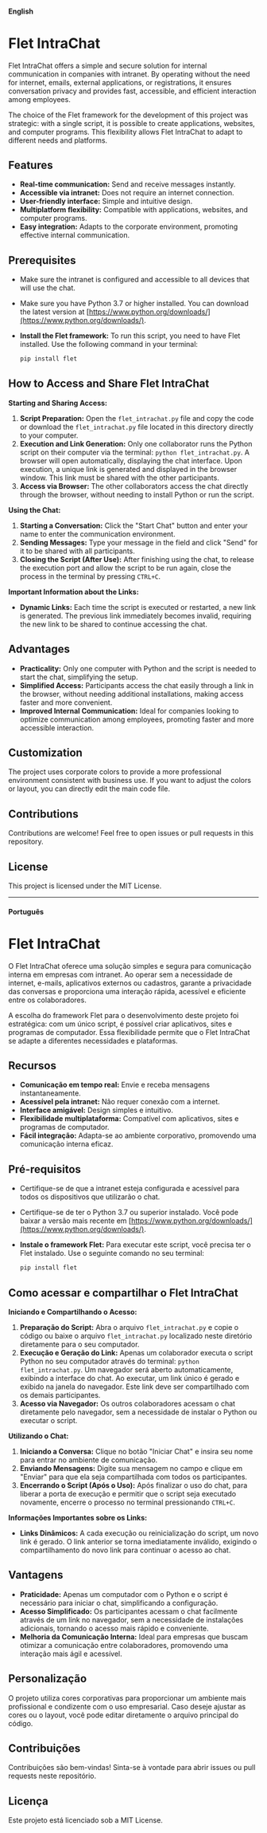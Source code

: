 #### English

# Flet IntraChat

Flet IntraChat offers a simple and secure solution for internal communication in companies with intranet. By operating without the need for internet, emails, external applications, or registrations, it ensures conversation privacy and provides fast, accessible, and efficient interaction among employees.

The choice of the Flet framework for the development of this project was strategic: with a single script, it is possible to create applications, websites, and computer programs. This flexibility allows Flet IntraChat to adapt to different needs and platforms.

## Features

*   **Real-time communication:** Send and receive messages instantly.
*   **Accessible via intranet:** Does not require an internet connection.
*   **User-friendly interface:** Simple and intuitive design.
*   **Multiplatform flexibility:** Compatible with applications, websites, and computer programs.
*   **Easy integration:** Adapts to the corporate environment, promoting effective internal communication.

## Prerequisites

*   Make sure the intranet is configured and accessible to all devices that will use the chat.
*   Make sure you have Python 3.7 or higher installed. You can download the latest version at [https://www.python.org/downloads/](https://www.python.org/downloads/).
*   **Install the Flet framework:** To run this script, you need to have Flet installed. Use the following command in your terminal:

    ```bash
    pip install flet
    ```

## How to Access and Share Flet IntraChat

**Starting and Sharing Access:**

1.  **Script Preparation:** Open the `flet_intrachat.py` file and copy the code or download the `flet_intrachat.py` file located in this directory directly to your computer.
2.  **Execution and Link Generation:** Only one collaborator runs the Python script on their computer via the terminal: `python flet_intrachat.py`. A browser will open automatically, displaying the chat interface. Upon execution, a unique link is generated and displayed in the browser window. This link must be shared with the other participants.
3.  **Access via Browser:** The other collaborators access the chat directly through the browser, without needing to install Python or run the script.

**Using the Chat:**

1.  **Starting a Conversation:** Click the "Start Chat" button and enter your name to enter the communication environment.
2.  **Sending Messages:** Type your message in the field and click "Send" for it to be shared with all participants.
3.  **Closing the Script (After Use):** After finishing using the chat, to release the execution port and allow the script to be run again, close the process in the terminal by pressing `CTRL+C`.

**Important Information about the Links:**

*   **Dynamic Links:** Each time the script is executed or restarted, a new link is generated. The previous link immediately becomes invalid, requiring the new link to be shared to continue accessing the chat.

## Advantages

*   **Practicality:** Only one computer with Python and the script is needed to start the chat, simplifying the setup.
*   **Simplified Access:** Participants access the chat easily through a link in the browser, without needing additional installations, making access faster and more convenient.
*   **Improved Internal Communication:** Ideal for companies looking to optimize communication among employees, promoting faster and more accessible interaction.

## Customization

The project uses corporate colors to provide a more professional environment consistent with business use. If you want to adjust the colors or layout, you can directly edit the main code file.

## Contributions

Contributions are welcome! Feel free to open issues or pull requests in this repository.

## License

This project is licensed under the MIT License.

---

#### Português

# Flet IntraChat

O Flet IntraChat oferece uma solução simples e segura para comunicação interna em empresas com intranet. Ao operar sem a necessidade de internet, e-mails, aplicativos externos ou cadastros, garante a privacidade das conversas e proporciona uma interação rápida, acessível e eficiente entre os colaboradores.         

A escolha do framework Flet para o desenvolvimento deste projeto foi estratégica: com um único script, é possível criar aplicativos, sites e programas de computador. Essa flexibilidade permite que o Flet IntraChat se adapte a diferentes necessidades e plataformas.

## Recursos

*   **Comunicação em tempo real:** Envie e receba mensagens instantaneamente.
*   **Acessível pela intranet:** Não requer conexão com a internet.
*   **Interface amigável:** Design simples e intuitivo.
*   **Flexibilidade multiplataforma:** Compatível com aplicativos, sites e programas de computador.
*   **Fácil integração:** Adapta-se ao ambiente corporativo, promovendo uma comunicação interna eficaz.

## Pré-requisitos

*   Certifique-se de que a intranet esteja configurada e acessível para todos os dispositivos que utilizarão o chat.
*   Certifique-se de ter o Python 3.7 ou superior instalado. Você pode baixar a versão mais recente em [https://www.python.org/downloads/](https://www.python.org/downloads/).
*   **Instale o framework Flet:** Para executar este script, você precisa ter o Flet instalado. Use o seguinte comando no seu terminal:

    ```bash
    pip install flet
    ```
    
## Como acessar e compartilhar o Flet IntraChat

**Iniciando e Compartilhando o Acesso:**

1.  **Preparação do Script:** Abra o arquivo `flet_intrachat.py` e copie o código ou baixe o arquivo `flet_intrachat.py` localizado neste diretório diretamente para o seu computador. 
2.  **Execução e Geração do Link:** Apenas um colaborador executa o script Python no seu computador através do terminal: `python flet_intrachat.py`. Um navegador será aberto automaticamente, exibindo a interface do chat. Ao executar, um link único é gerado e exibido na janela do navegador. Este link deve ser compartilhado com os demais participantes.
3.  **Acesso via Navegador:** Os outros colaboradores acessam o chat diretamente pelo navegador, sem a necessidade de instalar o Python ou executar o script.

**Utilizando o Chat:**

1.  **Iniciando a Conversa:** Clique no botão "Iniciar Chat" e insira seu nome para entrar no ambiente de comunicação.
2.  **Enviando Mensagens:** Digite sua mensagem no campo e clique em "Enviar" para que ela seja compartilhada com todos os participantes.
3.  **Encerrando o Script (Após o Uso):** Após finalizar o uso do chat, para liberar a porta de execução e permitir que o script seja executado novamente, encerre o processo no terminal pressionando `CTRL+C`.

**Informações Importantes sobre os Links:**

*   **Links Dinâmicos:** A cada execução ou reinicialização do script, um novo link é gerado. O link anterior se torna imediatamente inválido, exigindo o compartilhamento do novo link para continuar o acesso ao chat.

## Vantagens

*   **Praticidade:** Apenas um computador com o Python e o script é necessário para iniciar o chat, simplificando a configuração.
*   **Acesso Simplificado:** Os participantes acessam o chat facilmente através de um link no navegador, sem a necessidade de instalações adicionais, tornando o acesso mais rápido e conveniente.
*   **Melhoria da Comunicação Interna:** Ideal para empresas que buscam otimizar a comunicação entre colaboradores, promovendo uma interação mais ágil e acessível.

## Personalização

O projeto utiliza cores corporativas para proporcionar um ambiente mais profissional e condizente com o uso empresarial. Caso deseje ajustar as cores ou o layout, você pode editar diretamente o arquivo principal do código.

## Contribuições

Contribuições são bem-vindas! Sinta-se à vontade para abrir issues ou pull requests neste repositório.

## Licença

Este projeto está licenciado sob a MIT License.
